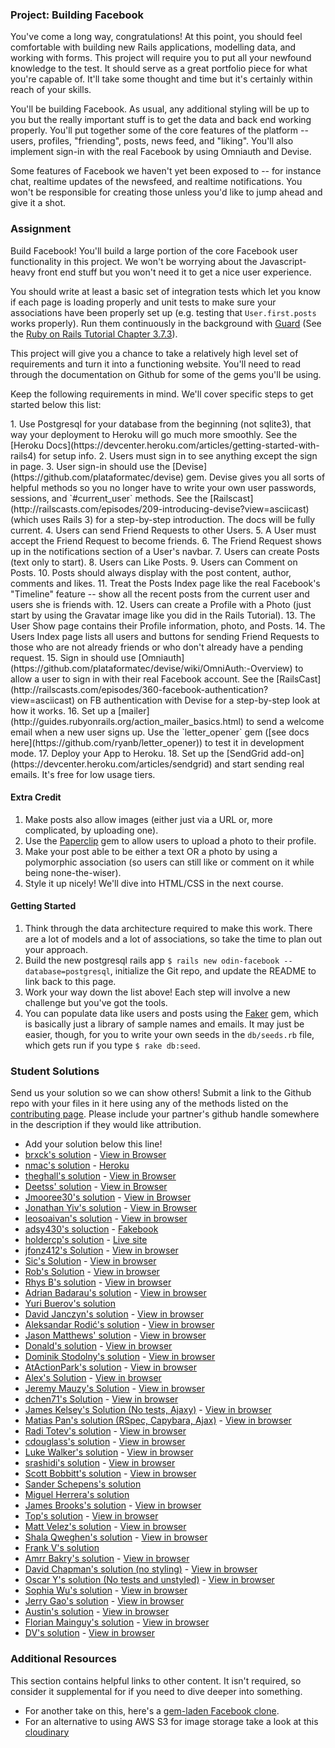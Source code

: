 ### Project: Building Facebook

You've come a long way, congratulations! At this point, you should feel comfortable with building new Rails applications, modelling data, and working with forms. This project will require you to put all your newfound knowledge to the test.  It should serve as a great portfolio piece for what you're capable of.  It'll take some thought and time but it's certainly within reach of your skills.

You'll be building Facebook.  As usual, any additional styling will be up to you but the really important stuff is to get the data and back end working properly.  You'll put together some of the core features of the platform -- users, profiles, "friending", posts, news feed, and "liking".  You'll also implement sign-in with the real Facebook by using Omniauth and Devise.

Some features of Facebook we haven't yet been exposed to -- for instance chat, realtime updates of the newsfeed, and realtime notifications.  You won't be responsible for creating those unless you'd like to jump ahead and give it a shot.

### Assignment

Build Facebook!  You'll build a large portion of the core Facebook user functionality in this project.  We won't be worrying about the Javascript-heavy front end stuff but you won't need it to get a nice user experience.

You should write at least a basic set of integration tests which let you know if each page is loading properly and unit tests to make sure your associations have been properly set up (e.g. testing that `User.first.posts` works properly).  Run them continuously in the background with [Guard](https://github.com/guard/guard) (See the [Ruby on Rails Tutorial Chapter 3.7.3](https://www.railstutorial.org/book/static_pages#sec-guard)).

This project will give you a chance to take a relatively high level set of requirements and turn it into a functioning website.  You'll need to read through the documentation on Github for some of the gems you'll be using.

Keep the following requirements in mind.  We'll cover specific steps to get started below this list:

<div class="lesson-content__panel" markdown="1">
1. Use Postgresql for your database from the beginning (not sqlite3), that way your deployment to Heroku will go much more smoothly. See the [Heroku Docs](https://devcenter.heroku.com/articles/getting-started-with-rails4) for setup info.
2. Users must sign in to see anything except the sign in page.
3. User sign-in should use the [Devise](https://github.com/plataformatec/devise) gem. Devise gives you all sorts of helpful methods so you no longer have to write your own user passwords, sessions, and `#current_user` methods. See the [Railscast](http://railscasts.com/episodes/209-introducing-devise?view=asciicast) (which uses Rails 3) for a step-by-step introduction. The docs will be fully current.
4. Users can send Friend Requests to other Users.
5. A User must accept the Friend Request to become friends.
6. The Friend Request shows up in the notifications section of a User's navbar.
7. Users can create Posts (text only to start).
8. Users can Like Posts.
9. Users can Comment on Posts.
10. Posts should always display with the post content, author, comments and likes.
11. Treat the Posts Index page like the real Facebook's "Timeline" feature -- show all the recent posts from the current user and users she is friends with.
12. Users can create a Profile with a Photo (just start by using the Gravatar image like you did in the Rails Tutorial).
13. The User Show page contains their Profile information, photo, and Posts.
14. The Users Index page lists all users and buttons for sending Friend Requests to those who are not already friends or who don't already have a pending request.
15. Sign in should use [Omniauth](https://github.com/plataformatec/devise/wiki/OmniAuth:-Overview) to allow a user to sign in with their real Facebook account.  See the [RailsCast](http://railscasts.com/episodes/360-facebook-authentication?view=asciicast) on FB authentication with Devise for a step-by-step look at how it works.
16. Set up a [mailer](http://guides.rubyonrails.org/action_mailer_basics.html) to send a welcome email when a new user signs up. Use the `letter_opener` gem ([see docs here](https://github.com/ryanb/letter_opener)) to test it in development mode.
17. Deploy your App to Heroku.
18. Set up the [SendGrid add-on](https://devcenter.heroku.com/articles/sendgrid) and start sending real emails. It's free for low usage tiers.

#### Extra Credit

1. Make posts also allow images (either just via a URL or, more complicated, by uploading one).
2. Use the [Paperclip](https://github.com/thoughtbot/paperclip) gem to allow users to upload a photo to their profile.
3. Make your post able to be either a text OR a photo by using a polymorphic association (so users can still like or comment on it while being none-the-wiser).
4. Style it up nicely! We'll dive into HTML/CSS in the next course.

#### Getting Started

1. Think through the data architecture required to make this work.  There are a lot of models and a lot of associations, so take the time to plan out your approach.
2. Build the new postgresql rails app `$ rails new odin-facebook --database=postgresql`, initialize the Git repo, and update the README to link back to this page.
3. Work your way down the list above!  Each step will involve a new challenge but you've got the tools.
4. You can populate data like users and posts using the [Faker](https://github.com/stympy/faker) gem, which is basically just a library of sample names and emails.  It may just be easier, though, for you to write your own seeds in the `db/seeds.rb` file, which gets run if you type `$ rake db:seed`.

</div>

### Student Solutions
Send us your solution so we can show others! Submit a link to the Github repo with your files in it here using any of the methods listed on the [contributing page](http://github.com/TheOdinProject/curriculum/blob/master/contributing.md).  Please include your partner's github handle somewhere in the description if they would like attribution.

* Add your solution below this line!
* [brxck's solution](https://github.com/brxck/odinbook) - [View in Browser](https://morning-coast-23139.herokuapp.com/)
* [nmac's solution](https://github.com/nmacawile/facebook-on-rails) - [Heroku](https://fb-on-rails.herokuapp.com)
* [theghall's solution](https://github.com/theghall/odin-facebook.git) - [View in Browser](https://cryptic-badlands-84674.herokuapp.com/)
* [Deetss' solution](https://github.com/Deetss/Fakebook) - [View in Browser](https://deetss-fakebook.herokuapp.com)
* [Jmooree30's solution](https://github.com/jmooree30/jakebook) - [View in Browser](https://fast-citadel-52170.herokuapp.com/)
* [Jonathan Yiv's solution](https://github.com/JonathanYiv/odinbook) - [View in Browser](https://serene-coast-95388.herokuapp.com)
* [leosoaivan's solution](https://github.com/leosoaivan/TOP_ror_odinfb) - [View in browser](https://obscure-springs-25850.herokuapp.com/)
* [adsy430's soluction](https://github.com/adampal/facebook-clone) - [Fakebook](https://peaceful-everglades-48148.herokuapp.com/)
* [holdercp's solution](https://github.com/holdercp/odin-facebook) - [Live site](https://friend-space.herokuapp.com/)
* [jfonz412's Solution](https://github.com/jfonz412/facebook-clone) - [View in browser](https://mysterious-anchorage-62529.herokuapp.com/)
* [Sic's Solution](https://github.com/sic-f/fb) - [View in browser](https://efbook.herokuapp.com)
* [Rob's Solution](https://github.com/RobPando/odin-book) - [View in browser](https://robodinbook.herokuapp.com)
* [Rhys B's solution](https://github.com/105ron/odin-book) - [View in browser](http://odin-book.herokuapp.com/)
* [Adrian Badarau's solution](https://github.com/adrianbadarau/RailsBoock-Facebook-Clone-App) - [View in browser](http://railsbook-facebook-clone-app.herokuapp.com/)
* [Yuri Buerov's solution](https://github.com/YuriBuerov/social-network)
* [David Janczyn's solution](https://github.com/sandiegodj/social-network) - [View in browser](https://warm-spire-7655.herokuapp.com/)
* [Aleksandar Rodić's solution](https://github.com/rodic/odin-facebook-clone) - [View in browser](https://odin-facebook.herokuapp.com/)
* [Jason Matthews' solution](https://github.com/fo0man/odin-spacebook) - [View in browser](https://warm-beach-7362.herokuapp.com/)
* [Donald's solution](https://github.com/donaldali/odinbook "Odinbook on GitHub") - [View in browser](https://dna-odinbook.herokuapp.com/ "Odinbook on Heroku")
* [Dominik Stodolny's solution](https://github.com/dstodolny/odinbook) - [View in browser](https://warm-bayou-3284.herokuapp.com/)
* [AtActionPark's solution](https://github.com/AtActionPark/odin_facebook) - [View in browser](https://shielded-escarpment-2283.herokuapp.com/)
* [Alex's Solution](https://github.com/alexgh123/fb_odin_app) - [View in browser](http://polar-oasis-7608.herokuapp.com)
* [Jeremy Mauzy's Solution](https://github.com/apositivejam/fakebook) - [View in browser](http://odin-fakebook.herokuapp.com)
* [dchen71's Solution](https://github.com/dchen71/odin-facebook) - [View in browser](https://secure-citadel-9611.herokuapp.com/)
* [James Kelsey's Solution (No tests, Ajaxy)](https://github.com/jamesmskelsey/jk-odin-book) - [View in browser](https://jk-odin-book.herokuapp.com/)
* [Matias Pan's solution (RSpec, Capybara, Ajax)](https://github.com/kriox26/odin_book) - [View in browser](https://polar-river-1192.herokuapp.com)
* [Radi Totev's solution](https://github.com/raditotev/odin-facebook) - [View in browser](https://odin-facebook-clone.herokuapp.com)
* [cdouglass's solution](https://github.com/cdouglass/odin-project-exercises/tree/master/rails/social-network) - [View in browser](https://pure-meadow-87105.herokuapp.com/)
* [Luke Walker's solution](https://github.com/ubershibs/odin-fb) - [View in browser](https://floating-bayou-78146.herokuapp.com/users)
* [srashidi's solution](https://github.com/srashidi/Rails_Final_Project/tree/master/odin-facebook) - [View in browser](https://calm-harbor-69843.herokuapp.com/)
* [Scott Bobbitt's solution](https://github.com/sco-bo/fake_book) - [View in browser](https://hidden-chamber-98363.herokuapp.com/)
* [Sander Schepens's solution](https://github.com/schepens83/theodinproject.com/tree/master/rails/project13--odin-facebook/odin-facebook)
* [Miguel Herrera's solution](https://github.com/migueloherrera/odin-facebook)
* [James Brooks's solution](https://github.com/jhbrooks/odinbook) - [View in browser](https://rocky-mountain-92199.herokuapp.com/)
* [Top's solution](https://github.com/TopOneOfTopOne) - [View in browser](https://github.com/TopOneOfTopOne/the-facebook)
* [Matt Velez's solution](https://github.com/Timecrash/odinbook) - [View in browser](https://velez-odinbook.herokuapp.com/)
* [Shala Qweghen's solution](https://github.com/ShalaQweghen/ror_book) - [View in browser](http://murmuring-escarpment-57044.herokuapp.com/)
* [Frank V's solution](https://github.com/fv42wid/oden-facebook)
* [Amrr Bakry's solution](https://github.com/Amrrbakry/rails_the_odin_project/tree/master/odin_facebook) - [View in browser](https://nameless-escarpment-82289.herokuapp.com/)
* [David Chapman's solution (no styling)](https://github.com/davidchappy/facebook) - [View in browser](https://dac-friends-app.herokuapp.com/)
* [Oscar Y's solution (No tests and unstyled)](https://github.com/mysteryihs/odin-facebook) - [View in browser](http://guarded-bastion-44854.herokuapp.com/)
* [Sophia Wu's solution](https://github.com/SophiaLWu/book-of-faces) - [View in browser](https://frozen-sands-98166.herokuapp.com/)
* [Jerry Gao's solution](https://github.com/blackwright/tracebook) - [View in browser](https://tracebook.herokuapp.com/)
* [Austin's solution](https://github.com/CouchofTomato/odinbook) - [View in browser](https://couch-odinbook.herokuapp.com)
* [Florian Mainguy's solution](https://github.com/florianmainguy/theodinproject/tree/master/rails/fakebook_app) - [View in browser](https://fm-fakebook.herokuapp.com/)
* [DV's solution](https://github.com/dvislearning/odin-facebook) - [View in browser](https://fast-earth-56311.herokuapp.com/)

### Additional Resources
This section contains helpful links to other content. It isn't required, so consider it supplemental for if you need to dive deeper into something.

* For another take on this, here's a [gem-laden Facebook clone](https://github.com/vysakh0/railsbook).
* For an alternative to using AWS S3 for image storage take a look at this [cloudinary](https://github.com/GoGoCarl/paperclip-cloudinary)

